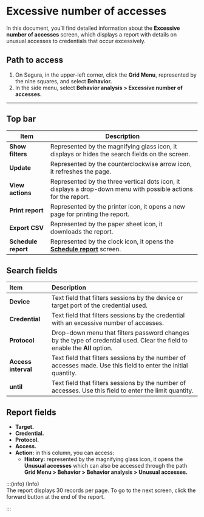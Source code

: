 # Excessive number of accesses

In this document, you’ll find detailed information about the **Excessive number of accesses** screen, which displays a report with details on unusual accesses to credentials that occur excessively.

## **Path to access**

1. On Segura, in the upper-left corner, click the **Grid Menu**, represented by the nine squares, and select **Behavior.**  
2. In the side menu, select **Behavior analysis > Excessive number of accesses.**

***

## **Top bar**

| Item | Description |
| ----- | ----- |
| **Show filters** | Represented by the magnifying glass icon, it displays or hides the search fields on the screen. |
| **Update** | Represented by the counterclockwise arrow icon, it refreshes the page. |
| **View actions** | Represented by the three vertical dots icon, it displays a drop-down menu with possible actions for the report. |
| **Print report** | Represented by the printer icon, it opens a new page for printing the report. |
| **Export CSV** | Represented by the paper sheet icon, it downloads the report. |
| **Schedule report** | Represented by the clock icon, it opens the [**Schedule report**](/v4/docs/general-information-how-to-issue-download-and-schedule-device-reports) screen. |

## **Search fields**

| Item | Description |
| :---- | :---- |
| **Device** | Text field that filters sessions by the device or target port of the credential used.  |
| **Credential** | Text field that filters sessions by the credential with an excessive number of accesses. |
| **Protocol** | Drop-down menu that filters password changes by the type of credential used. Clear the field to enable the **All** option.  |
| **Access interval** | Text field that filters sessions by the number of accesses made. Use this field to enter the initial quantity. |
| **until** | Text field that filters sessions by the number of accesses. Use this field to enter the limit quantity.  |

## **Report fields**

* **Target.**  
* **Credential.**  
* **Protocol.**  
* **Access.**  
* **Action:**  in this column, you can access:  
  * **History:** represented by the magnifying glass icon, it opens the **Unusual accesses** which can also be accessed through the path **Grid Menu > Behavior > Behavior analysis > Unusual accesses.**  
    

:::(info) (Info)  
The report displays 30 records per page. To go to the next screen, click the forward button at the end of the report.

:::
